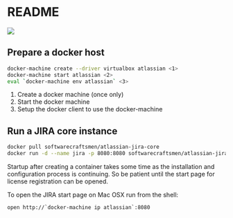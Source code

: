 # README

[![](https://badge.imagelayers.io/softwarecraftsmen/atlassian-jira-core:latest.svg)](https://imagelayers.io/?images=softwarecraftsmen/atlassian-jira-core:latest)


## Prepare a docker host

```sh
docker-machine create --driver virtualbox atlassian <1>
docker-machine start atlassian <2>
eval `docker-machine env atlassian` <3>
```

1. Create a docker machine (once only)
2. Start the docker machine
3. Setup the docker client to use the docker-machine

## Run a JIRA core instance

```sh
docker pull softwarecraftsmen/atlassian-jira-core
docker run -d --name jira -p 8080:8080 softwarecraftsmen/atlassian-jira-core
```

Startup after creating a container takes some time as the installation and configuration process is continuing.
So be patient until the start page for license registration can be opened.

To open the JIRA start page on Mac OSX run from the shell:
```
open http://`docker-machine ip atlassian`:8080
```
